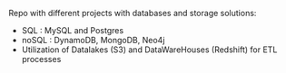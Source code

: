 Repo with different projects with databases and storage solutions:
- SQL : MySQL and Postgres
- noSQL : DynamoDB, MongoDB, Neo4j
- Utilization of Datalakes (S3) and DataWareHouses (Redshift) for ETL processes

